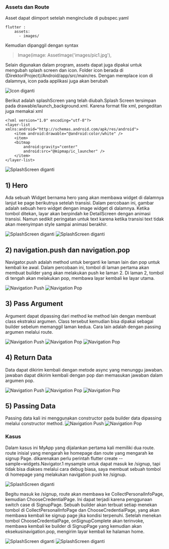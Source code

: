### Assets dan Route
Asset dapat diimport setelah menginclude di pubspec.yaml

```
flutter :
	assets:
	  - images/
```

Kemudian dipanggil dengan syntax

>Image(image: AssetImage('images/pic1.jpg'),

Selain digunakan dalam program, assets dapat juga dipakai untuk mengubah splash screen dan icon. Folder icon berada di (DirektoriProject)/Android/app/src/main/res. Dengan mereplace icon di dalamnya, icon pada applikasi juga akan berubah

![Icon diganti](https://github.com/Hilman27/picutreRepo/blob/master/Media5/7_IconChange.PNG?raw=true)

Berikut adalah splashScreen yang telah diubah.Splash Screen tersimpan pada drawable/launch_background.xml. Karena format file xml, pengeditan juga memakai xml

```
<?xml version="1.0" encoding="utf-8"?>
<layer-list xmlns:android="http://schemas.android.com/apk/res/android">
    <item android:drawable="@android:color/white" />
	<item>	
	<bitmap
        android:gravity="center"
        android:src="@mipmap/ic_launcher" />
	</item>		   
</layer-list>
```

![SplashScreen diganti](https://github.com/Hilman27/picutreRepo/blob/master/Media5/9_SplashScreen.PNG?raw=true)

## 1) Hero
Ada sebuah Widget bernama hero yang akan membawa widget di dalamnya lanjut ke page berikutnya setelah transisi. Dalam percobaan ini, gambar adalah sebuah hero widget dengan image widget di dalamnya. Ketika tombol ditekan, layar akan berpindah ke DetailScreen dengan animasi transisi. Namun sedikit peringatan untuk text karena ketika transisi text tidak akan meenyimpan style sampai animasi berakhir.

![SplashScreen diganti](https://github.com/Hilman27/picutreRepo/blob/master/Media5/1_Hero1.PNG?raw=true)
![SplashScreen diganti](https://github.com/Hilman27/picutreRepo/blob/master/Media5/2_Hero2.PNG?raw=true)

## 2) navigation.push dan navigation.pop
Navigator.push adalah method untuk berganti ke laman lain dan pop untuk kembali ke awal.
Dalam percobaan ini, tombol di laman pertama akan membuat builder yang akan melakukan push ke laman 2. Di laman 2, tombol di tengah akan melakukan pop, membawa layar kembali ke layar utama.

![Navigation Push](https://github.com/Hilman27/picutreRepo/blob/master/Media5/3_Push_1.PNG?raw=true)
![Navigation Pop](https://github.com/Hilman27/picutreRepo/blob/master/Media5/4_Push_2.PNG?raw=true)

## 3) Pass Argument
Argument dapat dipassing dari method ke method lain dengan membuat class ekstraksi argumen. Class tersebut kemudian bisa dipakai sebagai builder sebelum memanggil laman kedua. Cara lain adalah dengan passing argumen melalui route.

![Navigation Push](https://github.com/Hilman27/picutreRepo/blob/master/Media5/5_ArgumentPass_1.PNG?raw=true)
![Navigation Pop](https://github.com/Hilman27/picutreRepo/blob/master/Media5/5_ArgumentPass_2A.PNG?raw=true)
![Navigation Pop](https://github.com/Hilman27/picutreRepo/blob/master/Media5/5_ArgumentPass_2B.PNG?raw=true)

## 4) Return Data
Data dapat dikirim kembali dengan metode async yang menunggu jawaban. jawaban dapat dikirim kembali dengan pop dan memasukan jawaban dalam argumen pop.

![Navigation Push](https://github.com/Hilman27/picutreRepo/blob/master/Media5/6_returnData_1.PNG?raw=true)
![Navigation Pop](https://github.com/Hilman27/picutreRepo/blob/master/Media5/6_returnData_2.PNG?raw=true)
![Navigation Pop](https://github.com/Hilman27/picutreRepo/blob/master/Media5/6_returnData_3.PNG?raw=true)

## 5) Passing Data
Passing data kali ini menggunakan constructor pada builder data dipassing melalui constructor method.
![Navigation Push](https://github.com/Hilman27/picutreRepo/blob/master/Media5/8_PassingDatatoNewPage.PNG?raw=true)
![Navigation Pop](https://github.com/Hilman27/picutreRepo/blob/master/Media5/8_PassingDatatoNewPage2.PNG?raw=true)

### Kasus
Dalam kasus ini MyApp yang dijalankan pertama kali memiliki dua route. route inisial yang mengarah ke homepage dan route yang mengarah ke signup Page. dikarenakan perlu perintah flutter create --sample=widgets.Navigator.1 mysample untuk dapat masuk ke /signup, tapi tidak bisa diakses melalui cara debug biasa, saya membuat sebuah tombol di homepage yang melakukan navigation push ke /signup.

![SplashScreen diganti](https://github.com/Hilman27/picutreRepo/blob/master/Media5/10_Kasus_1.PNG?raw=true)

Begitu masuk ke /signup, route akan membawa ke CollectPersonalInfoPage, kemudian ChooseCredentialPage. Ini dapat terjadi karena penggunaan switch case di SignupPage. Sebuah builder akan terbuat setiap menekan tombol di CollectPersonalInfoPage dan ChooseCredentialPage, yang akan membawa kembali ke signup page jika kondisi terpenuhi. Setelah menekan tombol ChooseCredentialPage, onSignupComplete akan terinvoke, membawa kembali ke builder di SignupPage yang kemudian akan eksekusinavigation.pop, mengirim layar kembali ke halaman home.

![SplashScreen diganti](https://github.com/Hilman27/picutreRepo/blob/master/Media5/10_Kasus_2.PNG?raw=true)
![SplashScreen diganti](https://github.com/Hilman27/picutreRepo/blob/master/Media5/10_Kasus_3.PNG?raw=true)
